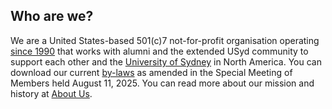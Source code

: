 ## Who are we?

We are a United States-based 501(c)7 not-for-profit organisation operating [since 1990](/about-us#history) that works with alumni and the extended USyd community to support each other and the [University of Sydney](https://sydney.edu.au) in North America. You can download our current [by-laws](assets/downloads/suguna-bylaws-2025.pdf) as amended in the Special Meeting of Members held August 11, 2025.  You can read more about our mission and history at [About Us](/about-us).

